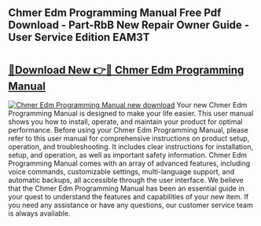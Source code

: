 ## Chmer Edm Programming Manual Free Pdf Download - Part-RbB New Repair Owner Guide - User Service Edition EAM3T

# <h2><a href="http://bc63531.oget.top/?id=Chmer+Edm+Programming+Manual">🔗Download New 👉🔴 Chmer Edm Programming Manual</a></h2>

[![Chmer Edm Programming Manual new download](https://i.imgur.com/5g1atiW.png)](http://bc63531.oget.top/?id=Chmer+Edm+Programming+Manual)
Your new Chmer Edm Programming Manual is designed to make your life easier. This user manual shows you how to install, operate, and maintain your product for optimal performance. Before using your Chmer Edm Programming Manual, please refer to this user manual for comprehensive instructions on product setup, operation, and troubleshooting. It includes clear instructions for installation, setup, and operation, as well as important safety information. Chmer Edm Programming Manual comes with an array of advanced features, including voice commands, customizable settings, multi-language support, and automatic backups, all accessible through the user interface. We believe that the Chmer Edm Programming Manual has been an essential guide in your quest to understand the features and capabilities of your new item. If you need any assistance or have any questions, our customer service team is always available.
